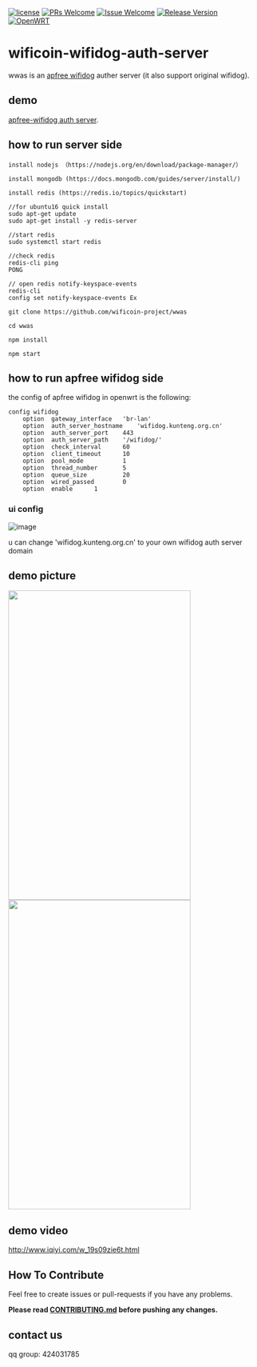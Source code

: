 [![license][1]][2]
[![PRs Welcome][3]][4]
[![Issue Welcome][5]][6]
[![Release Version][7]][8]
[![OpenWRT][11]][12]


[1]: https://img.shields.io/badge/license-GPLV3-brightgreen.svg?style=plastic
[2]: https://github.com/wificoin-project/wwas/edit/master/LICENSE
[3]: https://img.shields.io/badge/PRs-welcome-brightgreen.svg?style=plastic
[4]: https://github.com/wificoin-project/wwas/pulls
[5]: https://img.shields.io/badge/Issues-welcome-brightgreen.svg?style=plastic
[6]: https://github.com/wificoin-project/wwas/issues/new
[7]: https://img.shields.io/badge/release-0.9.194-red.svg?style=plastic
[8]: https://github.com/wificoin-project/wwas/releases
[11]: https://img.shields.io/badge/Platform-%20OpenWRT%7C%20LEDE%20-brightgreen.svg?style=plastic
[12]: https://github.com/KunTengRom/kunteng-lede-17.01.4


# wificoin-wifidog-auth-server
wwas is an [apfree wifidog](https://github.com/liudf0716/apfree_wifidog) auther server (it also support original wifidog).

## demo 
[apfree-wifidog auth server]().

## how to run server side

```
install nodejs （https://nodejs.org/en/download/package-manager/）

install mongodb (https://docs.mongodb.com/guides/server/install/)

install redis (https://redis.io/topics/quickstart)

//for ubuntu16 quick install
sudo apt-get update
sudo apt-get install -y redis-server
    
//start redis
sudo systemctl start redis

//check redis
redis-cli ping
PONG

// open redis notify-keyspace-events
redis-cli
config set notify-keyspace-events Ex

git clone https://github.com/wificoin-project/wwas

cd wwas

npm install 

npm start

```

## how to run apfree wifidog side

the config of apfree wifidog in openwrt is the following:

```
config wifidog
	option	gateway_interface	'br-lan'
	option	auth_server_hostname	'wifidog.kunteng.org.cn'
	option	auth_server_port	443
	option	auth_server_path	'/wifidog/'	
	option	check_interval		60
	option	client_timeout		10
	option	pool_mode			1
	option	thread_number		5
	option	queue_size			20
	option	wired_passed		0
	option	enable		1

```

### ui config

![image](https://github.com/wificoin-project/wwas/blob/master/wifidog%20%E7%95%8C%E9%9D%A2%E9%85%8D%E7%BD%AE.png)

u can change 'wifidog.kunteng.org.cn' to your own wifidog auth server domain

## demo picture

<img src="https://github.com/wificoin-project/wwas/blob/master/portal.jpg" width="365" height="619"/> <img src="https://github.com/wificoin-project/wwas/blob/master/sms.jpg" width="365" height="619"/>


## demo video

http://www.iqiyi.com/w_19s09zie6t.html

## How To Contribute

Feel free to create issues or pull-requests if you have any problems.

**Please read [CONTRIBUTING.md](https://github.com/wificoin-project/wificoin-wifidog-auth-server/blob/master/CONTRIBUTING.md) before pushing any changes.**


## contact us
qq group: 424031785







